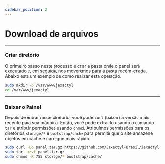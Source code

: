 ```yaml
---
sidebar_position: 2
---
```


# Download de arquivos

***

### Criar diretório

O primeiro passo neste processo é criar a pasta onde o
panel será executado e, em seguida, nos moveremos para a pasta recém-criada.
Abaixo está um exemplo de como realizar esta operação.

```bash
sudo mkdir -p /var/www/jexactyl
cd /var/www/jexactyl
```

***

### Baixar o Painel

Depois de entrar neste diretório, você pode `curl` (baixar) a versão mais recente para sua máquina.
Então, você pode extraí-lo usando o comando `tar` e atribuir permissões usando `chmod`. Atribuímos permissões
para os diretórios `storage/*` e `bootstrap/cache` para permitir que o site armazene objetos em cache e carregue mais rápido.

```bash
sudo curl -Lo panel.tar.gz https://github.com/Jexactyl-Brasil/Jexactyl-Brasil/releases/latest/download/panel.tar.gz
sudo tar -xzvf panel.tar.gz
sudo chmod -R 755 storage/* bootstrap/cache/
```
